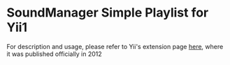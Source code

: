 SoundManager Simple Playlist for Yii1
============================

For description and usage, please refer to Yii's extension page [here](https://www.yiiframework.com/extension/phantomjs-takescreenshot-action), where it was published officially in 2012

